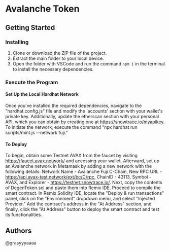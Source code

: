 # Avalanche Token

## Getting Started

### Installing

1. Clone or download the ZIP file of the project.
2. Extract the main folder to your local device.
3. Open the folder with VSCode and run the command `npm i` in the terminal to install the necessary dependencies.


### Execute the Program

#### Set Up the Local Hardhat Network

Once you've installed the required dependencies, navigate to the "hardhat.config.js" file and modify the 'accounts' section with your wallet's private key. Additionally, update the etherscan section with your personal API, which you can obtain by creating one at https://snowtrace.io/myapikey. To initiate the network, execute the command "npx hardhat run scripts/mint.js --network fuji."


#### To Deploy

To begin, obtain some Testnet AVAX from the faucet by visiting https://faucet.avax.network/ and accessing your wallet. Afterward, set up an Avalanche network in Metamask by adding a new network with the following details: Network Name - Avalanche Fuji C-Chain, New RPC URL - https://api.avax-test.network/ext/bc/C/rpc, ChainID - 43113, Symbol - AVAX, and Explorer - https://testnet.snowtrace.io/. Next, copy the contents of DegenToken.sol and paste them into Remix IDE. Proceed to compile the smart contract. In Remix Solidity IDE, locate the "Deploy & run transactions" panel, click on the "Environment" dropdown menu, and select "Injected Provider." Add the contract's address in the "At Address" section, and finally, click the "At Address" button to deploy the smart contract and test its functionalities.

## Authors
@grasyyyaaaa
